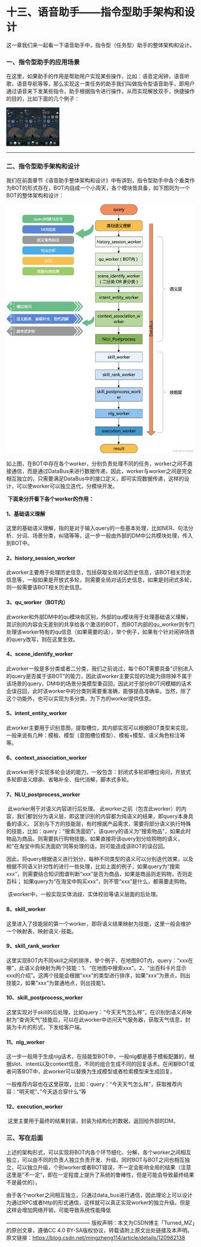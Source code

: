 # 十三、语音助手——指令型助手架构和设计

​		这一章我们来一起看一下语音助手中，指令型（任务型）助手的整体架构和设计。

### 一、指令型助手的应用场景

​        在这里，如果助手的作用是帮助用户实现某些操作，比如：语音定闹钟，语音听歌，语音导航等等，那么实现这一类任务的助手我们叫做指令型语音助手，即用户通过语音来下发某些指令，助手根据指令进行操作，从而实现解放双手，快捷操作的目的，比如下面的几个例子：



<img src="../../images/指令助手查天气.png" style="zoom:10%;" /><img src="../../images/指令助手定提醒.png" style="zoom:10%;" /><img src="../../images/指令助手定闹钟.png" style="zoom:10%;" />

---

### 二、指令型助手架构和设计

​    我们在前面章节《语音助手整体架构和设计》中有讲到，指令型助手中各个垂类作为BOT的形式存在，BOT内自成一个小周天，各个模块皆具备，如下图则为一个BOT的整体架构和设计：

![](../../images/指令型助手架构设计.png)

​		如上图，在BOT中存在各个worker，分别负责处理不同的任务，worker之间不直接通信，而是通过DataBus来进行数据传递，因此，worker与worker之间是完全相互独立的，只需要满足DataBus中的接口定义，即可实现数据传递，这样的设计，可以使worker可以独立迭代，分模块开发。

​		**下面来分开看下各个worker的作用：**

#### 1、基础语义理解

​    	这里的基础语义理解，指的是对于输入query的一些基本处理，比如NER、句法分析、分词、场景分类，纠错等等，这一步一般由外部的DM中公共模块处理，传入到BOT中。

#### 2、history_session_worker

​		此worker主要用于处理历史信息，包括获取全局对话历史信息，该BOT相关历史信息等，一般如果是开放式多轮，则需要全局对话历史信息，如果是封闭式多轮，则一般需要该BOT相关历史信息。

#### 3、qu_worker（BOT内）

​		此worker和外部DM中的qu模块有区别，外部的qu模块用于处理基础语义理解，其识别的内容会无差别的共享给各个激活的BOT，而BOT内部的qu_worker则专门处理该worker特有的qu信息（如果需要的话），举个例子，如果有个针对闹钟场景的query改写，则在这里生效。

#### 4、scene_identify_worker

​		此worker一般是多分类或者二分类，我们之前说过，每个BOT需要具备“识别进入的query是否属于该BOT”的能力，因此该worker主要实现的功能为排除掉不属于该场景的query，DM中的场景分类模型重召回，因此对于部分BOT间模糊的话术会误召回，此时该worker中的分类则需要重准确，能够提高准确率。当然，除了这个功能外，也可以实现为多分类，为下方的worker提供信息。

#### 5、intent_entity_worker

​		此worker主要用于识别意图，提取槽位，其内部实现可以根据BOT类型来实现，一般来说有几种：模板、模型（意图槽位模型）、模板+模型、语义角色标注等等。

#### 6、context_association_worker

​		此worker用于实现多轮会话的能力，一般包含：封闭式多轮即槽位询问，开放式多轮即语义顺承、省略补全、指代消解，脚本式多轮。

#### 7、NLU_postprocess_worker

​		此worker用于对语义内容进行后处理。 此worker之前（包含此worker）的内容，我们都划分为语义层，即这里识别的内容都为纯语义的结果，即query本身具备的语义。 区别与下方的技能层，有时根据产品需求，需要将部分语义执行特殊的技能，比如：query：“搜索洗面奶”，该query的语义为“搜索物品”，如果此时物品为商品，则需要执行购物技能。如果直接将该query划分给购物的语义，和“在淘宝中购买洗面奶”同等处理的话，则可能造成该BOT的误召回。

​		因此，将query根据语义进行划分，每种不同类型的语义可以分别迭代效果，以及根据不同语义针对性的进行一些处理，比如上面的例子，如果query为“搜索xxx”，则需要结合知识图谱判断“xxx”是否为商品，如果是商品则走购物，否则走百科； 如果query为“在淘宝中购买xxx”，则不管“xxx”是什么，都需要走购物。

​		该worker中，一般实现实体消歧、实体校验等语义层面的后处理。

#### 8、skill_worker

​		这里进入了技能层的第一个worker，即将语义结果映射为技能，这里一般会维护一个映射表，映射语义-技能。

#### 9、skill_rank_worker

​        这里实现BOT内不同skill之间的排序，举个例子，在地图BOT内，query：“xxx在哪”，此语义会映射为两个技能：1、“在地图中搜索xxx”。2、“出百科卡片显示xxx的介绍”。这两个技能会根据"xxx"的类型进行排序，如果“xxx”为景点，则出技能2，如果“xxx”为普通地点，则出技能1。

#### 10、skill_postprocess_worker

​    	这里实现对于skill的后处理，比如query：“今天天气怎么样”，在识别到语义并映射为“查询天气”技能后，可以在此worker中访问天气服务器，获取天气信息，封装为卡片的形式，下发给客户端。

#### 11、nlg_worker

​        这一步一般用于生成nlg话术，在技能型BOT中，一般nlg都是基于模板配置的，根据slot、intent以及context信息，不同的组合生成不同的回复话术。在闲聊BOT或者问答BOT中，此worker可以替换为生成模型或者检索模型来生成回复。

​		一般推荐内容也在这里获取，比如：query：“今天天气怎么样”，获取推荐内容：“明天呢”、”今天适合穿什么“等

#### 12、execution_worker

​		这里主要用于最终的结果封装，封装为结构化的数据，返回给外部的DM。

### 三、写在后面

​        上述的架构形式，可以实现将BOT内各个环节细化、分解，各个worker之间相互独立，可以由不同的负责人独立负责开发、升级。同时BOT与BOT之间也相互独立，可以独立升级，个别worker或者BOT错误，不一定会影响全局的结果（注意这里是”不一定“，即在一定程度上提升了系统的鲁棒性，但是可能会导致最终结果不是最优的）。

​		由于各个worker之间相互独立，只通过data_bus进行通信，因此理论上可以设计为通过RPC或者http的形式通信，这样就可以真正实现worker的独立升级。但是这样会增加网络开销，可能导致系统性能降低    

————————————————
版权声明：本文为CSDN博主「Turned_MZ」的原创文章，遵循CC 4.0 BY-SA版权协议，转载请附上原文出处链接及本声明。
原文链接：https://blog.csdn.net/mingzheng114/article/details/120982138
